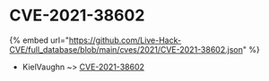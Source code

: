 # CVE-2021-38602
{% embed url="https://github.com/Live-Hack-CVE/full_database/blob/main/cves/2021/CVE-2021-38602.json" %}

* KielVaughn ~> [CVE-2021-38602](https://www.alice-snow.ru/2021/database/cve-2021-38602/cve-2021-38602-kielvaughn)